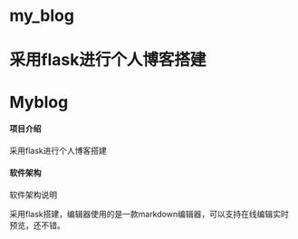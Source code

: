 
# my_blog
采用flask进行个人博客搭建
=======
# Myblog

#### 项目介绍
采用flask进行个人博客搭建

#### 软件架构
软件架构说明

采用flask搭建，编辑器使用的是一款markdown编辑器，可以支持在线编辑实时预览，还不错。
